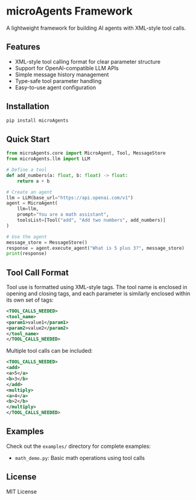 # microAgents Framework

A lightweight framework for building AI agents with XML-style tool calls.

## Features

- XML-style tool calling format for clear parameter structure
- Support for OpenAI-compatible LLM APIs
- Simple message history management
- Type-safe tool parameter handling
- Easy-to-use agent configuration

## Installation

```bash
pip install microAgents
```

## Quick Start

```python
from microAgents.core import MicroAgent, Tool, MessageStore
from microAgents.llm import LLM

# Define a tool
def add_numbers(a: float, b: float) -> float:
    return a + b

# Create an agent
llm = LLM(base_url="https://api.openai.com/v1")
agent = MicroAgent(
    llm=llm,
    prompt="You are a math assistant",
    toolsList=[Tool("add", "Add two numbers", add_numbers)]
)

# Use the agent
message_store = MessageStore()
response = agent.execute_agent("What is 5 plus 3?", message_store)
print(response)
```

## Tool Call Format

Tool use is formatted using XML-style tags. The tool name is enclosed in opening and closing tags, and each parameter is similarly enclosed within its own set of tags:

```xml
<TOOL_CALLS_NEEDED>
<tool_name>
<param1>value1</param1>
<param2>value2</param2>
</tool_name>
</TOOL_CALLS_NEEDED>
```

Multiple tool calls can be included:

```xml
<TOOL_CALLS_NEEDED>
<add>
<a>5</a>
<b>3</b>
</add>
<multiply>
<a>4</a>
<b>2</b>
</multiply>
</TOOL_CALLS_NEEDED>
```

## Examples

Check out the `examples/` directory for complete examples:
- `math_demo.py`: Basic math operations using tool calls

## License

MIT License